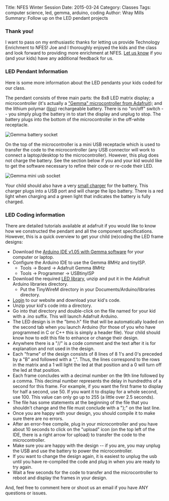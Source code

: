 Title: NFES Winter Session
Date: 2015-03-24
Category: Classes
Tags: computer science, led, gemma, arduino, coding
Author: Wray Mills
Summary: Follow up on the LED pendant projects

### Thank you!

I want to pass on my enthusiastic thanks for letting us provide
Technology Enrichment to NFES! Joe and I thoroughly enjoyed the kids
and the class and look forward to providing more enrichment at
NFES. [Let us know](mailto:info@techemstudios.com?subject=NFES-feecback)
if you (and your kids) have any additional feedback for us.

### LED Pendant Information

Here is some more information about the LED pendants your kids coded
for our class.

The pendant consists of three main parts: the 8x8 LED matrix display;
a microcontroller (it's actually a ["Gemma" microcontroller from
Adafruit](https://www.adafruit.com/products/1222)); and the lithium polymar ([lipo](https://www.adafruit.com/products/1578)) rechargeable battery. There
is no "on/off" switch -- you simply plug the battery in to start the
display and unplug to stop. The battery plugs into the bottom of the
microcontroller in the off-white receptacle.

![Gemma battery socket]({filename}/images/gemma-battery.jpg)

On the top of the microcontroller is a mini USB receptacle which is
used to transfer the code to the microcontroller (any USB connector
will work to connect a laptop/desktop to the
microcontroller). However, this plug does not charge the battery. See
the section below if you and your kid would like to get the software
necessary to refine their code or re-code their LED.

![Gemma mini usb socket]({filename}/images/gemma-usb.jpg)

Your child should also have a very [small charger](https://www.adafruit.com/products/1304) for the battery. This
charger plugs into a USB port and will charge the lipo battery. There
is a red light when charging and a green light that indicates the
battery is fully charged.


### LED Coding information

There are detailed tutorials available at adafruit if you would like
to know how we constructed the pendant and all the component
specifications. However, this is a quick overview to get your child
(re)coding the LED frame designs:

* Download the [Arduino IDE v1.05 with Gemma software](https://learn.adafruit.com/introducing-gemma/setting-up-with-arduino-ide) for your computer or laptop.
* Configure the Arduino IDE to use the Gemma 8MHz and tinyISP.
    * Tools -> Board -> Adafruit Gemma 8MHz
    * Tools -> Programmer -> USBtinyISP
* Download the required
 [LED library](https://github.com/adafruit/TinyWireM/archive/master.zip),
  unzip and put it in the Adafruit Arduino
libraries directory.
    * Put the TinyWireM directory in your Documents/Arduino/libraries directory.
* [Login](https://secure.techemstudios.come/enrolled_children) to our website and download your kid's code.
* Unzip your kid's code into a directory.
* Go into that directory and double-click on the file named for your
kid with a .ino suffix. This will launch Adafruit Arduino.
* The LED design is in the "bmo.h" file that will be automatically
loaded on the second tab when you launch Arduino (for those of you who
have programmed in C or C++ this is simply a header file). Your child
should know how to edit this file to enhance or change their design.
* Anywhere there is a "//" is a code comment and the text after it
    is for explanation and not used in the design.
* Each "frame" of the design consists of 8 lines of 8 1's and 0's
    preceded by a "B" and followed with a ",". Thus, the lines
    correspond to the rows in the matrix and a 1 will light the led at
    that position and a 0 will turn off the led at that position.
* Each frame concludes with a decimal number on the 9th line
      followed by a comma. This decimal number represents the delay in
      hundredths of a second for this frame. For example, if you want
      the first frame to display for half a second, use 50. If you
      want it to display for a whole second, use 100. This value can
      only go up to 255 (a little over 2.5 seconds).
* The file has some statements at the beginning of the file that you
    shouldn't change and the file must conclude with a "};" on the last line.
* Once you are happy with your design, you should compile it to make
sure there are no errors.
* After an error-free compile, plug in your microcontroller and you
have about 10 seconds to click on the "upload" icon (on the top left
of the IDE, there is a right arrow for upload) to transfer the
code to the microcontroller.
* Make sure you are happy with the design -- if you are, you may unplug
  the USB and use the battery to power the microcontroller.
* If you want to change the design again, it is easiest to unplug the
  usb until you have re-compiled the code and plug in when you are
  ready to try again.
* Wait a few seconds for the code to transfer and the microcontroller
to reboot and display the frames in your design.

And, feel free to comment here or shoot us an email if you have ANY
questions or issues.
